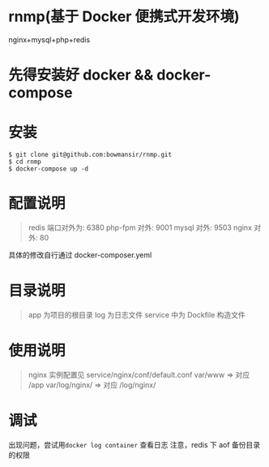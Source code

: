 # rnmp(基于 Docker 便携式开发环境)
nginx+mysql+php+redis

# 先得安装好 docker && docker-compose

# 安装
```
$ git clone git@github.com:bowmansir/rnmp.git
$ cd rnmp
$ docker-compose up -d
```

# 配置说明
>redis 端口对外为: 6380
php-fpm 对外: 9001
mysql 对外: 9503
nginx 对外: 80
>
具体的修改自行通过 docker-composer.yeml

# 目录说明
> app 为项目的根目录
log 为日志文件
service 中为 Dockfile 构造文件

# 使用说明
> nginx 实例配置见 service/nginx/conf/default.conf
var/www => 对应 /app
var/log/nginx/ => 对应 /log/nginx/

# 调试
出现问题，尝试用`docker log container` 查看日志
注意，redis 下 aof 备份目录的权限
